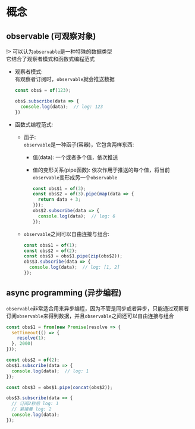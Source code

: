 # 概念

## observable (可观察对象)

!> 可以认为`observable`是一种特殊的数据类型<br>
  它结合了观察者模式和函数式编程范式

- 观察者模式:<br>
  有观察者订阅时，`observable`就会推送数据

  ```javascript
  const obs$ = of(123);
  
  obs$.subscribe(data => {
    console.log(data);  // log: 123
  })
  ```

- 函数式编程范式:<br>
  - 函子:<br>
    `observable`是一种函子(容器)，它包含两样东西:
    - 值(data): 一个或者多个值，依次推送
    - 值的变形关系(pipe函数): 依次作用于推送的每个值，将当前`observable`变形成另一个`observable`

      ```javascript
      const obs$1 = of(3);
      const obs$2 = of(3).pipe(map(data => {
        return data + 3;
      }));
      obs$2.subscribe(data => {
        console.log(data);  // log: 6
      });
      ```

  - `observable`之间可以自由连接与组合:

    ```javascript
    const obs$1 = of(1);
    const obs$2 = of(2);
    const obs$3 = obs$1.pipe(zip(obs$2));
    obs$3.subscribe(data => {
      console.log(data);  // log: [1, 2]
    });
    ```

## async programming (异步编程)

`observable`非常适合用来异步编程，因为不管是同步或者异步，只能通过观察者订阅`observable`来得到数据，并且`observable`之间还可以自由连接与组合

```javascript
const obs$1 = from(new Promise(resolve => {
  setTimeout(() => {
    resolve(1);
  }, 2000)
}));

const obs$2 = of(2);
obs$1.subscribe(data => {
  console.log(data);  // log: 1
});

const obs$3 = obs$1.pipe(concat(obs$2));

obs$3.subscribe(data => {
  // 订阅2秒后 log: 1
  // 紧接着 log: 2
  console.log(data);
});
```
